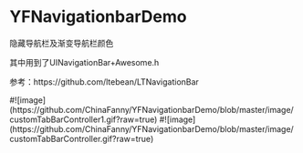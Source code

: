 # YFNavigationbarDemo
<P>
隐藏导航栏及渐变导航栏颜色
</P>
<P>
其中用到了UINavigationBar+Awesome.h
</P>
<P>
参考：https://github.com/ltebean/LTNavigationBar
</P>
#![image](https://github.com/ChinaFanny/YFNavigationbarDemo/blob/master/image/customTabBarController1.gif?raw=true)
#![image](https://github.com/ChinaFanny/YFNavigationbarDemo/blob/master/image/customTabBarController.gif?raw=true)

